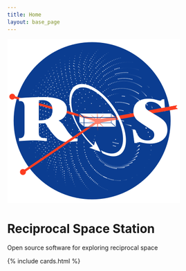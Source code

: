 ```yaml
---
title: Home
layout: base_page
---
```


<div class="row gx-4 gx-lg-5 align-items-center my-5">
    <div class="col-md-2">
    </div>
    <div class="col-md-3">
        <img 
            style="max-width: 100%; object-fit: cover" 
            src="/assets/data/rss_logo_400x400.png" 
            alt="Reciprocal Space Station logo" />
    </div>
    <div class="col-md-5">
        <h1 class="font-weight-light">Reciprocal Space Station</h1>
        <p>Open source software for exploring reciprocal space</p>
    </div>
    <div class="col-md-2"></div>
</div>

{% include cards.html %}
